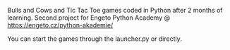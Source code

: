 Bulls and Cows and Tic Tac Toe games coded in Python after 2 months of learning.
Second project for Engeto Python Academy @ https://engeto.cz/python-akademie/

You can start the games through the launcher.py or directly.
